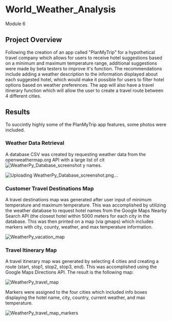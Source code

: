 # World_Weather_Analysis
Module 6
## Project Overview
Following the creation of an app called "PlanMyTrip" for a hypothetical travel company which allows for users to receive hotel suggestions based on a minimum and maximum temperature range, additional suggestions were made by beta testers to improve it's function. The recommendations include adding a weather description to the information displayed about each suggested hotel, which would make it possible for users to filter hotel options based on weather preferences. The app will also have a travel itinerary function which will allow the user to create a travel route between 4 different cities.

## Results
To succintly highly some of the PlanMyTrip app features, some photos were included.

### Weather Data Retrieval
A database CSV was created by requesting weather data from the openweathermap.org API with a large list of cit![WeatherPy_Database_screenshot](https://user-images.githubusercontent.com/107309793/180908828-0f6f3586-a82a-4442-a820-3e46af9a0af1.png)
y names.

![Uploading WeatherPy_Database_screenshot.png…]()

### Customer Travel Destinations Map
A travel destinations map was generated after user input of minimum temperature and maximum temperature. This was accomplished by utilizing the weather database to request hotel names from the Google Maps Nearby Search API (the closest hotel within 5000 meters for each city in the database. This was then printed on a map (via gmaps) which includes markers with city, county, weather, and max temperature information.

![WeatherPy_vacation_map](https://user-images.githubusercontent.com/107309793/180909534-85eeffe6-ba1e-4636-b2ed-e7bef73b0860.png)

### Travel Itinerary Map
A travel itinerary map was generated by selecting 4 cities and creating a route (start, stop1, stop2, stop3, end). This was accomplished using the Google Maps Directions API. The result is the following map:

![WeatherPy_travel_map](https://user-images.githubusercontent.com/107309793/180910238-fd2075f8-7058-435e-8ca3-1cce56ea1961.png)

Markers were assigned to the four cities which included info boxes displaying the hotel name, city, country, current weather, and max temperature.

![WeatherPy_travel_map_markers](https://user-images.githubusercontent.com/107309793/180910382-722733cb-a56a-4cd0-921c-8f58ecd29069.png)
